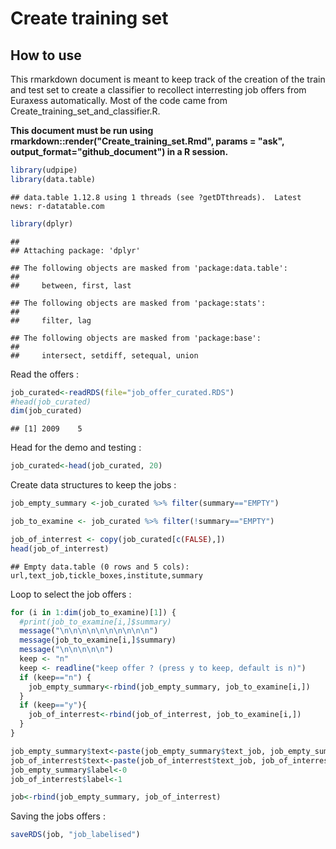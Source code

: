 Create training set
================

How to use
----------

This rmarkdown document is meant to keep track of the creation of the train and test set to create a classifier to recollect interresting job offers from Euraxess automatically. Most of the code came from Create\_training\_set\_and\_classifier.R.

**This document must be run using rmarkdown::render("Create\_training\_set.Rmd", params = "ask", output\_format="github\_document") in a R session.**

``` r
library(udpipe)
library(data.table)
```

    ## data.table 1.12.8 using 1 threads (see ?getDTthreads).  Latest news: r-datatable.com

``` r
library(dplyr)
```

    ## 
    ## Attaching package: 'dplyr'

    ## The following objects are masked from 'package:data.table':
    ## 
    ##     between, first, last

    ## The following objects are masked from 'package:stats':
    ## 
    ##     filter, lag

    ## The following objects are masked from 'package:base':
    ## 
    ##     intersect, setdiff, setequal, union

Read the offers :

``` r
job_curated<-readRDS(file="job_offer_curated.RDS")
#head(job_curated)
dim(job_curated)
```

    ## [1] 2009    5

Head for the demo and testing :

``` r
job_curated<-head(job_curated, 20)
```

Create data structures to keep the jobs :

``` r
job_empty_summary <-job_curated %>% filter(summary=="EMPTY")

job_to_examine <- job_curated %>% filter(!summary=="EMPTY")

job_of_interrest <- copy(job_curated[c(FALSE),])
head(job_of_interrest)
```

    ## Empty data.table (0 rows and 5 cols): url,text_job,tickle_boxes,institute,summary

Loop to select the job offers :

``` r
for (i in 1:dim(job_to_examine)[1]) {
  #print(job_to_examine[i,]$summary)
  message("\n\n\n\n\n\n\n\n\n\n")
  message(job_to_examine[i,]$summary)
  message("\n\n\n\n\n")
  keep <- "n"
  keep <- readline("keep offer ? (press y to keep, default is n)")
  if (keep=="n") {
    job_empty_summary<-rbind(job_empty_summary, job_to_examine[i,])
  }
  if (keep=="y"){
    job_of_interrest<-rbind(job_of_interrest, job_to_examine[i,])
  }
}
```

``` r
job_empty_summary$text<-paste(job_empty_summary$text_job, job_empty_summary$tickle_boxes)
job_of_interrest$text<-paste(job_of_interrest$text_job, job_of_interrest$tickle_boxes)
job_empty_summary$label<-0
job_of_interrest$label<-1

job<-rbind(job_empty_summary, job_of_interrest)
```

Saving the jobs offers :

``` r
saveRDS(job, "job_labelised")
```
